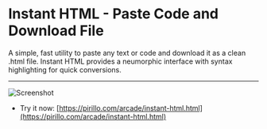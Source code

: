 
# Instant HTML - Paste Code and Download File

A simple, fast utility to paste any text or code and download it as a clean .html file. Instant HTML provides a neumorphic interface with syntax highlighting for quick conversions.

---

![Screenshot](https://github.com/ChrisPirillo/instant-html/blob/main/assets/screenshot.png?raw=true)

* Try it now: [https://pirillo.com/arcade/instant-html.html](https://pirillo.com/arcade/instant-html.html)

